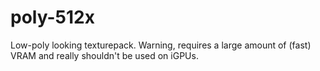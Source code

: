 # poly-512x
Low-poly looking texturepack. Warning, requires a large amount of (fast) VRAM and really shouldn't be used on iGPUs.
